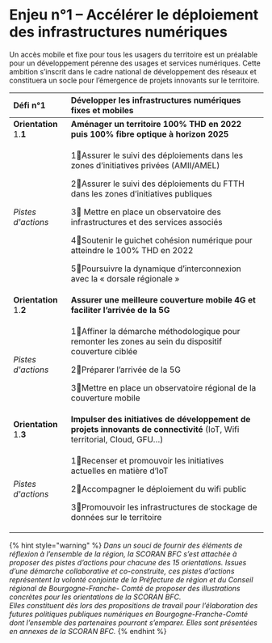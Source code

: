 # Enjeu n°1 – Accélérer le déploiement des infrastructures numériques

Un accès mobile et fixe pour tous les usagers du territoire est un préalable pour un développement pérenne des usages et services numériques. Cette ambition s’inscrit dans le cadre national de développement des réseaux et constituera un socle pour l’émergence de projets innovants sur le territoire.

<table>
  <thead>
    <tr>
      <th style="text-align:left">D&#xE9;fi n&#xB0;1</th>
      <th style="text-align:left"><b>D&#xE9;velopper les infrastructures num&#xE9;riques fixes et mobiles</b>
      </th>
    </tr>
  </thead>
  <tbody>
    <tr>
      <td style="text-align:left"><b>Orientation</b> 1.<b>1</b>
      </td>
      <td style="text-align:left"><b>Am&#xE9;nager un territoire 100% THD en 2022 puis 100% fibre optique &#xE0; horizon 2025</b>
      </td>
    </tr>
    <tr>
      <td style="text-align:left"><em>Pistes d&apos;actions</em>
      </td>
      <td style="text-align:left">
        <p>1&#x20E3;Assurer le suivi des d&#xE9;ploiements dans les zones d&#x2019;initiatives
          priv&#xE9;es (AMII/AMEL)</p>
        <p>2&#x20E3;Assurer le suivi des d&#xE9;ploiements du FTTH dans les zones
          d&#x2019;initiatives publiques</p>
        <p>3&#x20E3; Mettre en place un observatoire des infrastructures et des services
          associ&#xE9;s</p>
        <p>4&#x20E3;Soutenir le guichet coh&#xE9;sion num&#xE9;rique pour atteindre
          le 100% THD en 2022</p>
        <p>5&#x20E3;Poursuivre la dynamique d&#x2019;interconnexion avec la &#xAB;&#xA0;dorsale
          r&#xE9;gionale &#xBB;</p>
      </td>
    </tr>
    <tr>
      <td style="text-align:left"><b>Orientation</b> 1.<b>2</b>
      </td>
      <td style="text-align:left"><b>Assurer une meilleure couverture mobile 4G et faciliter l&#x2019;arriv&#xE9;e de la 5G</b>
      </td>
    </tr>
    <tr>
      <td style="text-align:left"><em>Pistes d&apos;actions</em>
      </td>
      <td style="text-align:left">
        <p>1&#x20E3;Affiner la d&#xE9;marche m&#xE9;thodologique pour remonter les
          zones au sein du dispositif couverture cibl&#xE9;e</p>
        <p>2&#x20E3;Pr&#xE9;parer l&#x2019;arriv&#xE9;e de la 5G</p>
        <p>3&#x20E3;Mettre en place un observatoire r&#xE9;gional de la couverture
          mobile</p>
      </td>
    </tr>
    <tr>
      <td style="text-align:left"><b>Orientation</b> 1.<b>3</b>
      </td>
      <td style="text-align:left"><b>Impulser des initiatives de d&#xE9;veloppement de projets innovants de connectivit&#xE9;</b> (IoT,
        Wifi territorial, Cloud, GFU&#x2026;)</td>
    </tr>
    <tr>
      <td style="text-align:left"><em>Pistes d&apos;actions</em>
      </td>
      <td style="text-align:left">
        <p>1&#x20E3;Recenser et promouvoir les initiatives actuelles en mati&#xE8;re
          d&#x2019;IoT</p>
        <p>2&#x20E3;Accompagner le d&#xE9;ploiement du wifi public</p>
        <p>3&#x20E3;Promouvoir les infrastructures de stockage de donn&#xE9;es sur
          le territoire</p>
      </td>
    </tr>
  </tbody>
</table>

{% hint style="warning" %}
_Dans un souci de fournir des éléments de réflexion à l’ensemble de la région, la SCORAN BFC s’est attachée à proposer des pistes d’actions pour chacune des 15 orientations. Issues d’une démarche collaborative et co-construite, ces pistes d’actions représentent la volonté conjointe de la Préfecture de région et du Conseil régional de Bourgogne-Franche- Comté de proposer des illustrations concrètes pour les orientations de la SCORAN BFC.   
Elles constituent dès lors des propositions de travail pour l’élaboration des futures politiques publiques numériques en Bourgogne-Franche-Comté dont l’ensemble des partenaires pourront s’emparer. Elles sont présentées en annexes de la SCORAN BFC._
{% endhint %}

